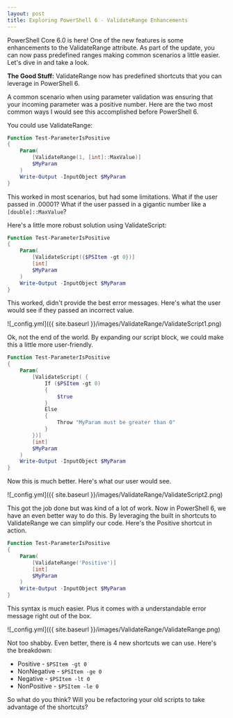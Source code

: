 ```yaml
---
layout: post
title: Exploring PowerShell 6 - ValidateRange Enhancements
---
```


PowerShell Core 6.0 is here!
One of the new features is some enhancements to the ValidateRange attribute.
As part of the update, you can now pass predefined ranges making common scenarios a little easier.
Let's dive in and take a look.

**The Good Stuff:**
ValidateRange now has predefined shortcuts that you can leverage in PowerShell 6.

<!-- more -->

A common scenario when using parameter validation was ensuring that your incoming parameter was a positive number.
Here are the two most common ways I would see this accomplished before PowerShell 6.

You could use ValidateRange:

```powershell
Function Test-ParameterIsPositive
{
    Param(
        [ValidateRange(1, [int]::MaxValue)]
        $MyParam
    )
    Write-Output -InputObject $MyParam
}
```

This worked in most scenarios, but had some limitations.
What if the user passed in .00001?
What if the user passed in a gigantic number like a ```[double]::MaxValue```?

Here's a little more robust solution using ValidateScript:

```powershell
Function Test-ParameterIsPositive
{
    Param(
        [ValidateScript({$PSItem -gt 0})]
        [int]
        $MyParam
    )
    Write-Output -InputObject $MyParam
}
```

This worked, didn't provide the best error messages.
Here's what the user would see if they passed an incorrect value.

![_config.yml]({{ site.baseurl }}/images/ValidateRange/ValidateScript1.png)

Ok, not the end of the world.
By expanding our script block, we could make this a little more user-friendly.

```powershell
Function Test-ParameterIsPositive
{
    Param(
        [ValidateScript( {
            If ($PSItem -gt 0)
            {
                $true
            }
            Else
            {
                Throw "MyParam must be greater than 0"
            }
        })]
        [int]
        $MyParam
    )
    Write-Output -InputObject $MyParam
}
```

Now this is much better.
Here's what our user would see.

![_config.yml]({{ site.baseurl }}/images/ValidateRange/ValidateScript2.png)

This got the job done but was kind of a lot of work.
Now in PowerShell 6, we have an even better way to do this.
By leveraging the built in shortcuts to ValidateRange we can simplify our code.
Here's the Positive shortcut in action.

```powershell
Function Test-ParameterIsPositive
{
    Param(
        [ValidateRange('Positive')]
        [int]
        $MyParam
    )
    Write-Output -InputObject $MyParam
}
```

This syntax is much easier.
Plus it comes with a understandable error message right out of the box.

![_config.yml]({{ site.baseurl }}/images/ValidateRange/ValidateRange.png)

Not too shabby.
Even better, there is 4 new shortcuts we can use.
Here's the breakdown:

* Positive - ```$PSItem -gt 0```
* NonNegative - ```$PSItem -ge 0```
* Negative - ```$PSItem -lt 0```
* NonPositive - ```$PSItem -le 0```

So what do you think?
Will you be refactoring your old scripts to take advantage of the shortcuts?